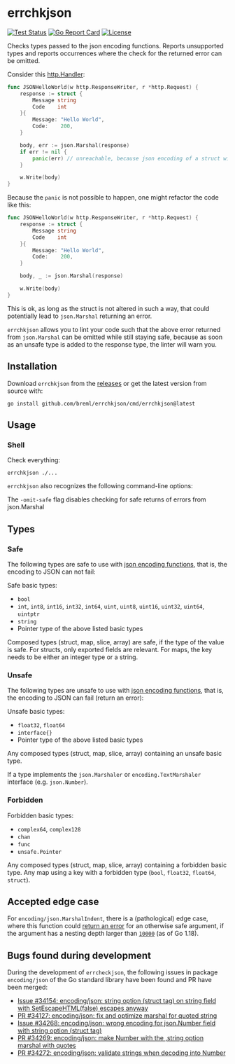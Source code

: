 # errchkjson

[![Test Status](https://github.com/breml/errchkjson/actions/workflows/ci.yml/badge.svg)](https://github.com/breml/errchkjson/actions/workflows/ci.yml) [![Go Report Card](https://goreportcard.com/badge/github.com/breml/errchkjson)](https://goreportcard.com/report/github.com/breml/errchkjson) [![License](https://img.shields.io/badge/license-MIT-blue.svg)](LICENSE)

Checks types passed to the json encoding functions. Reports unsupported types and reports occurrences where the check for the returned error can be omitted.

Consider this [http.Handler](https://pkg.go.dev/net/http#Handler):

```Go
func JSONHelloWorld(w http.ResponseWriter, r *http.Request) {
	response := struct {
		Message string
		Code    int
	}{
		Message: "Hello World",
		Code:    200,
	}

	body, err := json.Marshal(response)
	if err != nil {
		panic(err) // unreachable, because json encoding of a struct with just a string and an int will never return an error.
	}

	w.Write(body)
}
```

Because the `panic` is not possible to happen, one might refactor the code like this:

```Go
func JSONHelloWorld(w http.ResponseWriter, r *http.Request) {
	response := struct {
		Message string
		Code    int
	}{
		Message: "Hello World",
		Code:    200,
	}

	body, _ := json.Marshal(response)

	w.Write(body)
}
```

This is ok, as long as the struct is not altered in such a way, that could potentially lead
to `json.Marshal` returning an error.

`errchkjson` allows you to lint your code such that the above error returned from `json.Marshal`
can be omitted while still staying safe, because as soon as an unsafe type is added to the
response type, the linter will warn you.

## Installation

Download `errchkjson` from the [releases](https://github.com/breml/errchkjson/releases) or get the latest version from source with:

```shell
go install github.com/breml/errchkjson/cmd/errchkjson@latest
```

## Usage

### Shell

Check everything:

```shell
errchkjson ./...
```

`errchkjson` also recognizes the following command-line options:

The `-omit-safe` flag disables checking for safe returns of errors from json.Marshal

## Types

### Safe

The following types are safe to use with [json encoding functions](https://pkg.go.dev/encoding/json), that is, the encoding to JSON can not fail:

Safe basic types:

* `bool`
* `int`, `int8`, `int16`, `int32`, `int64`, `uint`, `uint8`, `uint16`, `uint32`, `uint64`, `uintptr`
* `string`
* Pointer type of the above listed basic types

Composed types (struct, map, slice, array) are safe, if the type of the value is
safe. For structs, only exported fields are relevant. For maps, the key needs to be either an integer type or a string.

### Unsafe

The following types are unsafe to use with [json encoding functions](https://pkg.go.dev/encoding/json), that is, the encoding to JSON can fail (return an error):

Unsafe basic types:

* `float32`, `float64`
* `interface{}`
* Pointer type of the above listed basic types

Any composed types (struct, map, slice, array) containing an unsafe basic type.

If a type implements the `json.Marshaler` or `encoding.TextMarshaler` interface (e.g. `json.Number`).

### Forbidden

Forbidden basic types:

* `complex64`, `complex128`
* `chan`
* `func`
* `unsafe.Pointer`

Any composed types (struct, map, slice, array) containing a forbidden basic type. Any map
using a key with a forbidden type (`bool`, `float32`, `float64`, `struct`).

## Accepted edge case

For `encoding/json.MarshalIndent`, there is a (pathological) edge case, where this
function could [return an error](https://cs.opensource.google/go/go/+/refs/tags/go1.18:src/encoding/json/scanner.go;drc=refs%2Ftags%2Fgo1.18;l=181) for an otherwise safe argument, if the argument has
a nesting depth larger than [`10000`](https://cs.opensource.google/go/go/+/refs/tags/go1.18:src/encoding/json/scanner.go;drc=refs%2Ftags%2Fgo1.18;l=144) (as of Go 1.18).

## Bugs found during development

During the development of `errcheckjson`, the following issues in package `encoding/json` of the Go standard library have been found and PR have been merged:

* [Issue #34154: encoding/json: string option (struct tag) on string field with SetEscapeHTML(false) escapes anyway](https://github.com/golang/go/issues/34154)
* [PR #34127: encoding/json: fix and optimize marshal for quoted string](https://github.com/golang/go/pull/34127)
* [Issue #34268: encoding/json: wrong encoding for json.Number field with string option (struct tag)](https://github.com/golang/go/issues/34268)
* [PR #34269: encoding/json: make Number with the ,string option marshal with quotes](https://github.com/golang/go/pull/34269)
* [PR #34272: encoding/json: validate strings when decoding into Number](https://github.com/golang/go/pull/34272)
